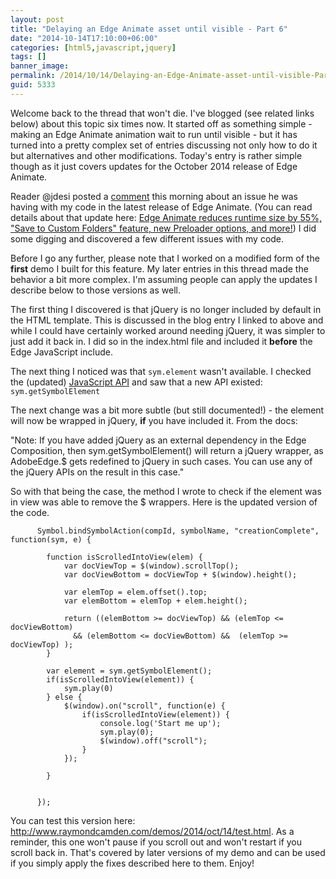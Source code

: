 ```yaml
---
layout: post
title: "Delaying an Edge Animate asset until visible - Part 6"
date: "2014-10-14T17:10:00+06:00"
categories: [html5,javascript,jquery]
tags: []
banner_image: 
permalink: /2014/10/14/Delaying-an-Edge-Animate-asset-until-visible-Part-6
guid: 5333
---
```


<p>
Welcome back to the thread that won't die. I've blogged (see related links below) about this topic six times now. It started off as something simple - making an Edge Animate animation wait to run until visible - but it has turned into a pretty complex set of entries discussing not only how to do it but alternatives and other modifications. Today's entry is rather simple though as it just covers updates for the October 2014 release of Edge Animate.
</p>
<!--more-->
<p>
Reader @jdesi posted a <a href="http://www.raymondcamden.com/2013/4/3/Delaying-an-Edge-Animate-asset-until-visible#c9FBA8DC2-F548-DC59-EDC16C433355BF07">comment</a> this morning about an issue he was having with my code in the latest release of Edge Animate. (You can read details about that update here: <a href="http://blogs.adobe.com/edge/2014/10/06/the-new-edge-animate-is-here/">Edge Animate reduces runtime size by 55%, "Save to Custom Folders" feature, new Preloader options, and more!</a>) I did some digging and discovered a few different issues with my code.
</p>

<div class="alert alert-success">
Before I go any further, please note that I worked on a modified form of the <strong>first</strong> demo I built for this feature. My later entries in this thread made the behavior a bit more complex. I'm assuming people can apply the updates I describe below to those versions as well.
</div>

<p>
The first thing I discovered is that jQuery is no longer included by default in the HTML template. This is discussed in the blog entry I linked to above and while I could have certainly worked around needing jQuery, it was simpler to just add it back in. I did so in the index.html file and included it <strong>before</strong> the Edge JavaScript include.
</p>

<p>
The next thing I noticed was that <code>sym.element</code> wasn't available. I checked the (updated) <a href="http://www.adobe.com/devnet-docs/edgeanimate/api/current/index.html#Use_symbol_elements">JavaScript API</a> and saw that a new API existed: <code>sym.getSymbolElement</code>
</p>

<p>
The next change was a bit more subtle (but still documented!) - the element will now be wrapped in jQuery, <strong>if</strong> you have included it. From the docs:
</p>

<p>
"Note: If you have added jQuery as an external dependency in the Edge Composition, then sym.getSymbolElement() will return a jQuery wrapper, as AdobeEdge.$ gets redefined to jQuery in such cases. You can use any of the jQuery APIs on the result in this case."
</p>

<p>
So with that being the case, the method I wrote to check if the element was in view was able to remove the $ wrappers. Here is the updated version of the code.
</p>

<pre><code class="language-javascript">      Symbol.bindSymbolAction(compId, symbolName, &quot;creationComplete&quot;, function(sym, e) {

		function isScrolledIntoView(elem) {
			var docViewTop = $(window).scrollTop();
			var docViewBottom = docViewTop + $(window).height();

			var elemTop = elem.offset().top;
			var elemBottom = elemTop + elem.height();
		
			return ((elemBottom &gt;= docViewTop) &amp;&amp; (elemTop &lt;= docViewBottom)
			  &amp;&amp; (elemBottom &lt;= docViewBottom) &amp;&amp;  (elemTop &gt;= docViewTop) );
		}		  

		var element = sym.getSymbolElement();
		if(isScrolledIntoView(element)) {
			sym.play(0) 
		} else {
			$(window).on(&quot;scroll&quot;, function(e) {
				if(isScrolledIntoView(element)) {
					console.log(&#x27;Start me up&#x27;);	
					sym.play(0);
					$(window).off(&quot;scroll&quot;);
				}
			});
			
		}
		  
		  
      });
</code></pre>

<p>
You can test this version here: <a href="http://www.raymondcamden.com/demos/2014/oct/14/test.html">http://www.raymondcamden.com/demos/2014/oct/14/test.html</a>. As a reminder, this one won't pause if you scroll out and won't restart if you scroll back in. That's covered by later versions of my demo and can be used if you simply apply the fixes described here to them. Enjoy!
</p>